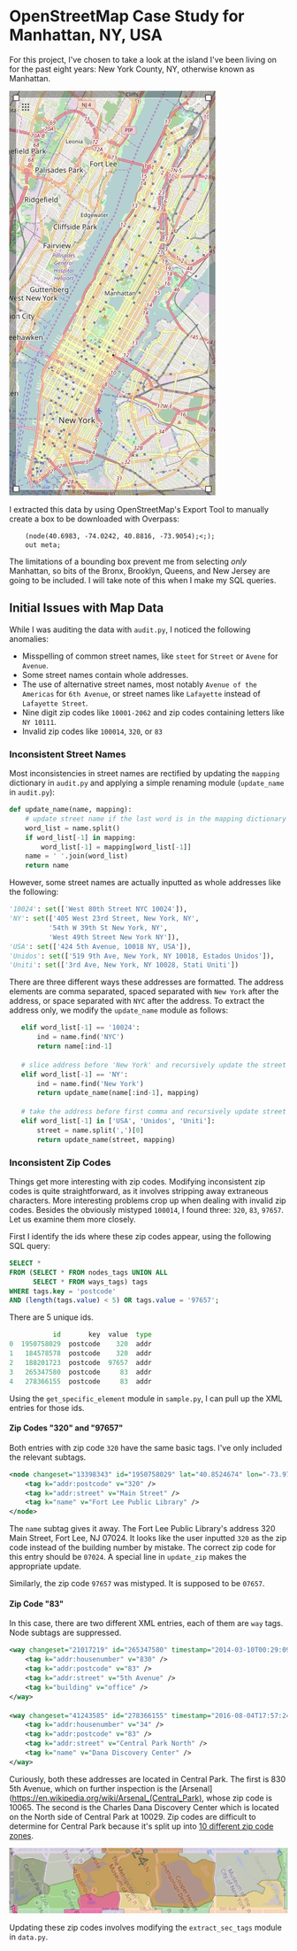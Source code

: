 # OpenStreetMap Case Study for Manhattan, NY, USA

For this project, I've chosen to take a look at the island I've been living on for the past eight years: New York County, NY, otherwise known as Manhattan.

![OpenStreetMap Export Tool bounding box](Cover.jpg)

I extracted this data by using OpenStreetMap's Export Tool to manually create a box to be downloaded with Overpass:

```
    (node(40.6983, -74.0242, 40.8816, -73.9054);<;);
    out meta;
```

The limitations of a bounding box prevent me from selecting *only* Manhattan, so bits of the Bronx, Brooklyn, Queens, and New Jersey are going to be included. I will take note of this when I make my SQL queries.


## Initial Issues with Map Data

While I was auditing the data with `audit.py`, I noticed the following anomalies:

 * Misspelling of common street names, like `steet` for `Street` or `Avene` for `Avenue`.
 * Some street names contain whole addresses.
 * The use of alternative street names, most notably `Avenue of the Americas` for `6th Avenue`, or street names like `Lafayette` instead of `Lafayette Street`.
 * Nine digit zip codes like `10001-2062` and zip codes containing letters like `NY 10111`.
 * Invalid zip codes like `100014`, `320`, or `83`

### Inconsistent Street Names
Most inconsistencies in street names are rectified by updating the `mapping` dictionary in `audit.py` and applying a simple renaming module (`update_name` in `audit.py`):

```python
def update_name(name, mapping):
    # update street name if the last word is in the mapping dictionary
    word_list = name.split()
    if word_list[-1] in mapping:
        word_list[-1] = mapping[word_list[-1]]
    name = ' '.join(word_list)
    return name
```
However, some street names are actually inputted as whole addresses like the following:

 ```python
'10024': set(['West 80th Street NYC 10024']),
'NY': set(['405 West 23rd Street, New York, NY',
           '54th W 39th St New York, NY',
           'West 49th Street New York NY']),
'USA': set(['424 5th Avenue, 10018 NY, USA']),
'Unidos': set(['519 9th Ave, New York, NY 10018, Estados Unidos']),
'Uniti': set(['3rd Ave, New York, NY 10028, Stati Uniti'])
 ```

 There are three different ways these addresses are formatted. The address elements are comma separated, spaced separated with `New York` after the address, or space separated with `NYC` after the address. To extract the address only, we modify the `update_name` module as follows:

 ```python
    elif word_list[-1] == '10024':
        ind = name.find('NYC')
        return name[:ind-1]

    # slice address before 'New York' and recursively update the street name
    elif word_list[-1] == 'NY':
        ind = name.find('New York')
        return update_name(name[:ind-1], mapping)

    # take the address before first comma and recursively update street name
    elif word_list[-1] in ['USA', 'Unidos', 'Uniti']:
        street = name.split(',')[0]
        return update_name(street, mapping)
```

### Inconsistent Zip Codes

Things get more interesting with zip codes. Modifying inconsistent zip codes is quite straightforward, as it involves stripping away extraneous characters. More interesting problems crop up when dealing with invalid zip codes. Besides the obviously mistyped `100014`, I found three: `320`, `83`, `97657`. Let us examine them more closely.

First I identify the ids where these zip codes appear, using the following SQL query:

```sql
SELECT *
FROM (SELECT * FROM nodes_tags UNION ALL
      SELECT * FROM ways_tags) tags
WHERE tags.key = 'postcode'
AND (length(tags.value) < 5) OR tags.value = '97657';
```

There are 5 unique ids.
```python
           id       key  value  type
0  1950758029  postcode    320  addr
1   184578578  postcode    320  addr
2   188201723  postcode  97657  addr
3   265347580  postcode     83  addr
4   278366155  postcode     83  addr
```

Using the `get_specific_element` module in `sample.py`, I can pull up the XML entries for those ids.

#### Zip Codes "320" and "97657"

Both entries with zip code `320` have the same basic tags. I've only included the relevant subtags.

```xml
<node changeset="13398343" id="1950758029" lat="40.8524674" lon="-73.9733050" timestamp="2012-10-07T13:55:53Z" uid="714008" user="ubuka0" version="1">
    <tag k="addr:postcode" v="320" />
    <tag k="addr:street" v="Main Street" />
    <tag k="name" v="Fort Lee Public Library" />
</node>
```

The `name` subtag gives it away. The Fort Lee Public Library's address 320 Main Street, Fort Lee, NJ 07024. It looks like the user inputted `320` as the zip code instead of the building number by mistake. The correct zip code for this entry should be `07024`. A special line in `update_zip` makes the appropriate update.

Similarly, the zip code `97657` was mistyped. It is supposed to be `07657`.

#### Zip Code "83"

In this case, there are two different XML entries, each of them are `way` tags. Node subtags are suppressed.

```xml
<way changeset="21017219" id="265347580" timestamp="2014-03-10T00:29:09Z" uid="1764427" user="lxbarth_nycbuildings" version="1">
    <tag k="addr:housenumber" v="830" />
    <tag k="addr:postcode" v="83" />
    <tag k="addr:street" v="5th Avenue" />
    <tag k="building" v="office" />
</way>

<way changeset="41243585" id="278366155" timestamp="2016-08-04T17:57:24Z" uid="40023" user="ALE!" version="5">
    <tag k="addr:housenumber" v="34" />
    <tag k="addr:postcode" v="83" />
    <tag k="addr:street" v="Central Park North" />
    <tag k="name" v="Dana Discovery Center" />
</way>
```

Curiously, both these addresses are located in Central Park. The first is 830 5th Avenue, which on further inspection is the [Arsenal](https://en.wikipedia.org/wiki/Arsenal_(Central_Park), whose zip code is 10065. The second is the Charles Dana Discovery Center which is located on the North side of Central Park at 10029. Zip codes are difficult to determine for Central Park because it's split up into [10 different zip code zones](http://www.zipmap.net/New_York/New_York_County.htm).

![Central Park Zip Zones](CP.jpg)

Updating these zip codes involves modifying the `extract_sec_tags` module in `data.py`.
